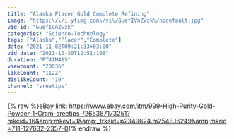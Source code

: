 ```yaml
---
title: "Alaska Placer Gold Complete Refining"
image: "https:\/\/i.ytimg.com\/vi\/GuefIVnZwzk\/hqdefault.jpg"
vid_id: "GuefIVnZwzk"
categories: "Science-Technology"
tags: ["Alaska","Placer","Complete"]
date: "2021-11-02T09:21:33+03:00"
vid_date: "2021-10-30T12:51:10Z"
duration: "PT41M41S"
viewcount: "20036"
likeCount: "1122"
dislikeCount: "19"
channel: "sreetips"
---
```

{% raw %}eBay link: <a rel="nofollow" target="blank" href="https://www.ebay.com/itm/999-High-Purity-Gold-Powder-1-Gram-sreetips-/265367173251?mkcid=16&amp;mkevt=1&amp;_trksid=p2349624.m2548.l6249&amp;mkrid=711-127632-2357-0">https://www.ebay.com/itm/999-High-Purity-Gold-Powder-1-Gram-sreetips-/265367173251?mkcid=16&amp;mkevt=1&amp;_trksid=p2349624.m2548.l6249&amp;mkrid=711-127632-2357-0</a>{% endraw %}
